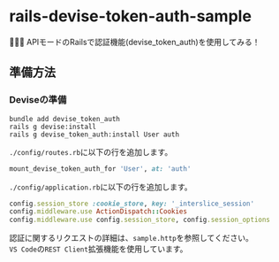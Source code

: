 # rails-devise-token-auth-sample

🫦🫦🫦 APIモードのRailsで認証機能(devise_token_auth)を使用してみる！  

## 準備方法

### Deviseの準備

```shell
bundle add devise_token_auth
rails g devise:install
rails g devise_token_auth:install User auth
```

`./config/routes.rb`に以下の行を追加します。  

```rb
mount_devise_token_auth_for 'User', at: 'auth'
```

`./config/application.rb`に以下の行を追加します。  

```rb
config.session_store :cookie_store, key: '_interslice_session'
config.middleware.use ActionDispatch::Cookies
config.middleware.use config.session_store, config.session_options
```

認証に関するリクエストの詳細は、`sample.http`を参照してください。  
`VS Code`の`REST Client`拡張機能を使用しています。  

### 
